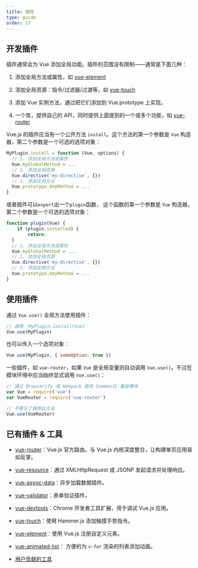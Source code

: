 ```yaml
---
title: 插件
type: guide
order: 17
---
```


## 开发插件

插件通常会为 Vue 添加全局功能。插件的范围没有限制——通常是下面几种：

1. 添加全局方法或属性，如 [vue-element](https://github.com/vuejs/vue-element)

2. 添加全局资源：指令/过滤器/过渡等，如 [vue-touch](https://github.com/vuejs/vue-touch)

3. 添加 Vue 实例方法，通过把它们添加到 Vue.prototype 上实现。

4. 一个库，提供自己的 API，同时提供上面提到的一个或多个功能，如 [vue-router](https://github.com/vuejs/vue-router)

Vue.js 的插件应当有一个公开方法 `install`。这个方法的第一个参数是 `Vue` 构造器，第二个参数是一个可选的选项对象：

``` js
MyPlugin.install = function (Vue, options) {
  // 1. 添加全局方法或属性
  Vue.myGlobalMethod = ...
  // 2. 添加全局资源
  Vue.directive('my-directive', {})
  // 3. 添加实例方法
  Vue.prototype.$myMethod = ...
}
```

或者插件可以`export`出一个`plugin`函数， 这个函数的第一个参数是 `Vue` 构造器，第二个参数是一个可选的选项对象：


``` js
function plugin(Vue) {
    if (plugin.installed) {
        return;
  }
  // 1. 添加全局方法或属性
  Vue.myGlobalMethod = ...
  // 2. 添加全局资源
  Vue.directive('my-directive', {})
  // 3. 添加实例方法
  Vue.prototype.$myMethod = ...
}
```

## 使用插件

通过 `Vue.use()` 全局方法使用插件：

``` js
// 调用 `MyPlugin.install(Vue)`
Vue.use(MyPlugin)
```

也可以传入一个选项对象：

``` js
Vue.use(MyPlugin, { someOption: true })
```

一些插件，如 `vue-router`，如果 `Vue` 是全局变量则自动调用 `Vue.use()`。不过在模块环境中应当始终显式调用 `Vue.use()`：

``` js
// 通过 Browserify 或 Webpack 使用 CommonJS 兼容模块
var Vue = require('vue')
var VueRouter = require('vue-router')

// 不要忘了调用此方法
Vue.use(VueRouter)
```

## 已有插件 & 工具

- [vue-router](https://github.com/vuejs/vue-router)：Vue.js 官方路由。与 Vue.js 内核深度整合，让构建单页应用易如反掌。

- [vue-resource](https://github.com/vuejs/vue-resource)：通过 XMLHttpRequest 或 JSONP 发起请求并处理响应。

- [vue-async-data](https://github.com/vuejs/vue-async-data)：异步加载数据插件。

- [vue-validator](https://github.com/vuejs/vue-validator)：表单验证插件。

- [vue-devtools](https://github.com/vuejs/vue-devtools)：Chrome 开发者工具扩展，用于调试  Vue.js 应用。

- [vue-touch](https://github.com/vuejs/vue-touch)：使用 Hammer.js 添加触摸手势指令。

- [vue-element](https://github.com/vuejs/vue-element)：使用 Vue.js 注册自定义元素。

- [vue-animated-list](https://github.com/vuejs/vue-animated-list)： 方便的为 `v-for` 渲染的列表添加动画。

- [用户贡献的工具](https://github.com/vuejs/awesome-vue#libraries--plugins)
